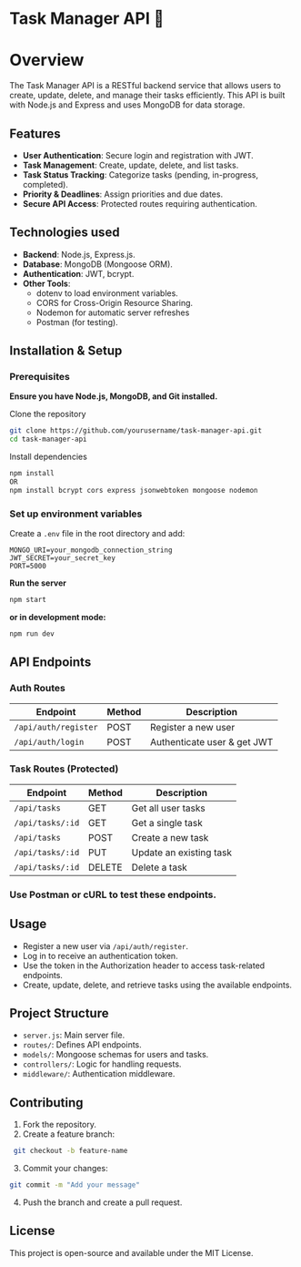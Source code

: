 # Task Manager API 📝

# Overview
The Task Manager API is a RESTful backend service that allows users to create, update, delete, and manage their tasks efficiently. This API is built with Node.js and Express and uses MongoDB for data storage.

## Features
- **User Authentication**: Secure login and registration with JWT.
- **Task Management**: Create, update, delete, and list tasks.
- **Task Status Tracking**: Categorize tasks (pending, in-progress, completed).
- **Priority & Deadlines**: Assign priorities and due dates.
- **Secure API Access**: Protected routes requiring authentication.

## Technologies used
- **Backend**: Node.js, Express.js.
- **Database**: MongoDB (Mongoose ORM).
- **Authentication**: JWT, bcrypt.
- **Other Tools**:
  - dotenv to load environment variables.
  -  CORS for Cross-Origin Resource Sharing.
  -  Nodemon for automatic server refreshes
  -  Postman (for testing).

## Installation & Setup

### Prerequisites

**Ensure you have Node.js, MongoDB, and Git installed.**

Clone the repository

```bash
git clone https://github.com/yourusername/task-manager-api.git
cd task-manager-api
```
Install dependencies
```bash
npm install
OR
npm install bcrypt cors express jsonwebtoken mongoose nodemon
```

### Set up environment variables
Create a `.env` file in the root directory and add:
```plaintext
MONGO_URI=your_mongodb_connection_string
JWT_SECRET=your_secret_key
PORT=5000
```

**Run the server**
```bash
npm start
```

**or in development mode:**
```bash
npm run dev
```

## API Endpoints  

### **Auth Routes**  
| Endpoint           | Method | Description                |
|-------------------|--------|----------------------------|
| `/api/auth/register` | POST   | Register a new user       |
| `/api/auth/login`    | POST   | Authenticate user & get JWT |

### **Task Routes (Protected)**  
| Endpoint       | Method | Description               |
|---------------|--------|---------------------------|
| `/api/tasks`  | GET    | Get all user tasks        |
| `/api/tasks/:id` | GET    | Get a single task        |
| `/api/tasks`  | POST   | Create a new task         |
| `/api/tasks/:id` | PUT    | Update an existing task  |
| `/api/tasks/:id` | DELETE | Delete a task            |
### **Use Postman or cURL to test these endpoints.**

## Usage
- Register a new user via `/api/auth/register`.
- Log in to receive an authentication token.
- Use the token in the Authorization header to access task-related endpoints.
- Create, update, delete, and retrieve tasks using the available endpoints.

##  Project Structure
- `server.js`: Main server file.
- `routes/`: Defines API endpoints.
- `models/`: Mongoose schemas for users and tasks.
- `controllers/`: Logic for handling requests.
- `middleware/`: Authentication middleware.

## Contributing
1.  Fork the repository.
2.  Create a feature branch:
```bash
 git checkout -b feature-name
```
3.  Commit your changes:
```bash
git commit -m "Add your message"
```

4.  Push the branch and create a pull request.

## License
This project is open-source and available under the MIT License.
